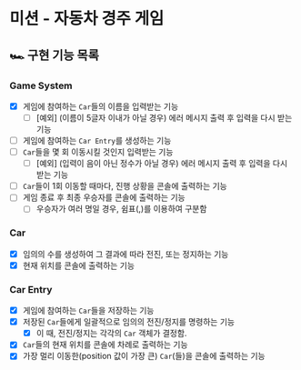 # 미션 - 자동차 경주 게임
## 🏎 구현 기능 목록
### Game System
- [x] 게임에 참여하는 `Car`들의 이름을 입력받는 기능
  - [ ] [예외] (이름이 5글자 이내가 아닐 경우) 에러 메시지 출력 후 입력을 다시 받는 기능
- [ ] 게임에 참여하는 `Car Entry`를 생성하는 기능
- [ ] `Car`들을 몇 회 이동시킬 것인지 입력받는 기능
  - [ ] [예외] (입력이 음이 아닌 정수가 아닐 경우) 에러 메시지 출력 후 입력을 다시 받는 기능
- [ ] `Car`들이 1회 이동할 때마다, 진행 상황을 콘솔에 출력하는 기능
- [ ] 게임 종료 후 최종 우승자를 콘솔에 출력하는 기능
  - [ ] 우승자가 여러 명일 경우, 쉼표(,)를 이용하여 구분함
### Car
- [x] 임의의 수를 생성하여 그 결과에 따라 전진, 또는 정지하는 기능
- [x] 현재 위치를 콘솔에 출력하는 기능
### Car Entry
- [x] 게임에 참여하는 `Car`들을 저장하는 기능
- [x] 저장된 `Car`들에게 일괄적으로 임의의 전진/정지를 명령하는 기능
  - [x] 이 때, 전진/정지는 각각의 `Car` 객체가 결정함.
- [x] `Car`들의 현재 위치를 콘솔에 차례로 출력하는 기능
- [x] 가장 멀리 이동한(position 값이 가장 큰) `Car`(들)을 콘솔에 출력하는 기능